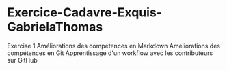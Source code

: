 # Exercice-Cadavre-Exquis-GabrielaThomas
Exercise 1
Améliorations des compétences en Markdown
Améliorations des compétences en Git
Apprentissage d'un workflow avec les contributeurs sur GitHub
